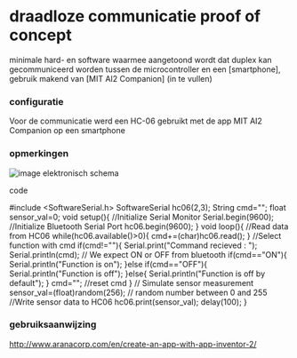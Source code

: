 # draadloze communicatie proof of concept
minimale hard- en software waarmee aangetoond wordt dat duplex kan gecommuniceerd worden tussen de microcontroller en een [smartphone], gebruik makend van [MIT AI2 Companion] (in te vullen)
<br />
### configuratie
Voor de communicatie werd een HC-06 gebruikt met de app MIT AI2 Companion op een smartphone
### opmerkingen
![image](https://user-images.githubusercontent.com/114751410/199984666-7941ed86-f995-478f-a70d-89d56fc940be.png) elektronisch schema

code


#include <SoftwareSerial.h>
SoftwareSerial hc06(2,3);
String cmd="";
float sensor_val=0;
void setup(){
  //Initialize Serial Monitor
  Serial.begin(9600);
  //Initialize Bluetooth Serial Port
  hc06.begin(9600);
}
void loop(){
  //Read data from HC06
  while(hc06.available()>0){
    cmd+=(char)hc06.read();
  }
  //Select function with cmd
  if(cmd!=""){
    Serial.print("Command recieved : ");
    Serial.println(cmd);
    // We expect ON or OFF from bluetooth
    if(cmd=="ON"){
        Serial.println("Function is on");
    }else if(cmd=="OFF"){
        Serial.println("Function is off");
    }else{
        Serial.println("Function is off by default");
    }
    cmd=""; //reset cmd
  }
  // Simulate sensor measurement
  sensor_val=(float)random(256); // random number between 0 and 255
  //Write sensor data to HC06
  hc06.print(sensor_val);
  delay(100);
}



### gebruiksaanwijzing
http://www.aranacorp.com/en/create-an-app-with-app-inventor-2/
